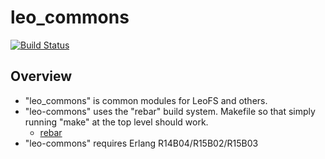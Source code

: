 leo_commons
===========

[![Build Status](https://secure.travis-ci.org/leo-project/leo_commons.png?branch=master)](http://travis-ci.org/leo-project/leo_commons)

Overview
--------

* "leo_commons" is common modules for LeoFS and others. 
* "leo-commons" uses the "rebar" build system. Makefile so that simply running "make" at the top level should work.
  * [rebar](https://github.com/basho/rebar)
* "leo-commons" requires Erlang R14B04/R15B02/R15B03

